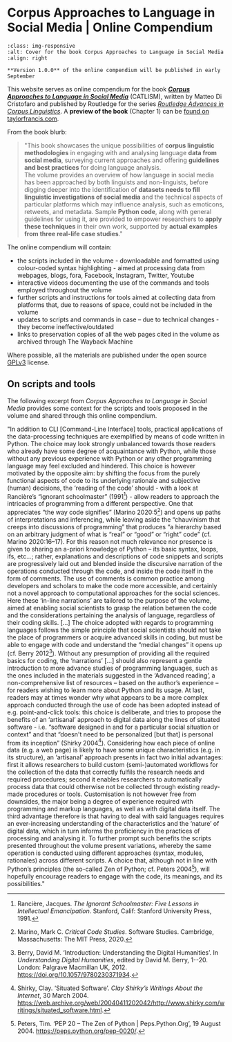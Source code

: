 # Corpus Approaches to Language in Social Media | Online Compendium

```{image} images/cover.jpg
:class: img-responsive
:alt: Cover for the book Corpus Approaches to Language in Social Media
:align: right
```

```{note}
**Version 1.0.0** of the online compendium will be published in early September
```


This website serves as online compendium for the book [***Corpus Approaches to Language in Social Media***](https://www.routledge.com/Corpus-Approaches-to-Language-in-Social-Media/Cristofaro/p/book/9781032125701) (CATLISM), written by Matteo Di Cristofaro and published by Routledge for the series [*Routledge Advances in Corpus Linguistics*](https://www.routledge.com/Routledge-Advances-in-Corpus-Linguistics/book-series/SE0593). A **preview of the book** (Chapter 1) can be [found on taylorfrancis.com](https://www.taylorfrancis.com/books/mono/10.4324/9781003225218/corpus-approaches-language-social-media-matteo-di-cristofaro).  
  
From the book blurb:
> "This book showcases the unique possibilities of **corpus linguistic methodologies** in engaging with and analysing language **data from social media**, surveying current approaches and offering **guidelines and best practices** for doing language analysis.  
The volume provides an overview of how language in social media has been approached by both linguists and non-linguists, before digging deeper into the identification of **datasets needs to fill linguistic investigations of social media** and the technical aspects of particular platforms which may influence analysis, such as emoticons, retweets, and metadata. Sample **Python code**, along with general guidelines for using it, are provided to empower researchers to **apply these techniques** in their own work, supported by **actual examples from three real-life case studies**." 

The online compendium will contain: 

- the scripts included in the volume - downloadable and formatted using colour-coded syntax highlighting - aimed at processing data from webpages, blogs, fora, Facebook, Instagram, Twitter, Youtube
- interactive videos documenting the use of the commands and tools employed throughout the volume
- further scripts and instructions for tools aimed at collecting data from platforms that, due to reasons of space, could not be included in the volume
- updates to scripts and commands in case – due to technical changes - they become ineffective/outdated 
- links to preservation copies of all the web pages cited in the volume as archived through The Wayback Machine

Where possible, all the materials are published under the open source [GPLv3](https://choosealicense.com/licenses/gpl-3.0/) license.


## On scripts and tools
The following excerpt from *Corpus Approaches to Language in Social Media* provides some context for the scripts and tools proposed in the volume and shared through this online compendium.

"In addition to CLI [Command-Line Interface] tools, practical applications of the data-processing techniques are exemplified by means of code written in Python. The choice may look strongly unbalanced towards those readers who already have some degree of acquaintance with Python, while those without any previous experience with Python or any other programming language may feel excluded and hindered. This choice is however motivated by the opposite aim: by shifting the focus from the purely functional aspects of code to its underlying rationale and subjective (human) decisions, the ‘reading of the code’ should - with a look at Rancière’s “ignorant schoolmaster” (1991[^sn1]) - allow readers to approach the intricacies of programming from a different perspective. One that appreciates “the way code signifies” (Marino 2020:5[^sn2]) and opens up paths of interpretations and inferencing, while leaving aside the “chauvinism that creeps into discussions of programming” that produces “a hierarchy based on an arbitrary judgment of what is “real” or “good” or “right” code” (cf. Marino 2020:16–17). For this reason not much relevance nor presence is given to sharing an a-priori knowledge of Python – its basic syntax, loops, ifs, etc…; rather, explanations and descriptions of code snippets and scripts are progressively laid out and blended inside the discursive narration of the operations conducted through the code, and inside the code itself in the form of comments. The use of comments is common practice among developers and scholars to make the code more accessible, and certainly not a novel approach to computational approaches for the social sciences. Here these ‘in-line narrations’ are tailored to the purpose of the volume, aimed at enabling social scientists to grasp the relation between the code and the considerations pertaining the analysis of language, regardless of their coding skills. [...] The choice adopted with regards to programming languages follows the simple principle that social scientists should not take the place of programmers or acquire advanced skills in coding, but must be able to engage with code and understand the “medial changes” it opens up (cf. Berry 2012[^sn3]). Without any presumption of providing all the required basics for coding, the ‘narrations’ [...] should also represent a gentle introduction to more advance studies of programming languages, such as the ones included in the materials suggested in the ‘Advanced reading’, a non-comprehensive list of resources – based on the author’s experience – for readers wishing to learn more about Python and its usage.
At last, readers may at times wonder why what appears to be a more complex approach conducted through the use of code has been adopted instead of e.g. point-and-click tools: this choice is deliberate, and tries to propose the benefits of an ‘artisanal’ approach to digital data along the lines of situated software - i.e. “software designed in and for a particular social situation or context” and that “doesn't need to be personalized [but that] is personal from its inception” (Shirky 2004[^sn4]). Considering how each piece of online data (e.g. a web page) is likely to have some unique characteristics (e.g. in its structure), an ‘artisanal’ approach presents in fact two initial advantages: first it allows researchers to build custom (semi-)automated workflows for the collection of the data that correctly fulfils the research needs and required procedures; second it enables researchers to automatically process data that could otherwise not be collected through existing ready-made procedures or tools. Customisation is not however free from downsides, the major being a degree of experience required with programming and markup languages, as well as with digital data itself. The third advantage therefore is that having to deal with said languages requires an ever-increasing understanding of the characteristics and the ‘nature’ of digital data, which in turn informs the proficiency in the practices of processing and analysing it. To further prompt such benefits the scripts presented throughout the volume present variations, whereby the same operation is conducted using different approaches (syntax, modules, rationales) across different scripts. A choice that, although not in line with Python’s principles (the so-called Zen of Python; cf. Peters 2004[^sn5]), will hopefully encourage readers to engage with the code, its meanings, and its possibilities."

[^sn1]: Rancière, Jacques. *The Ignorant Schoolmaster: Five Lessons in Intellectual Emancipation*. Stanford, Calif: Stanford University Press, 1991.
[^sn2]: Marino, Mark C. *Critical Code Studies*. Software Studies. Cambridge, Massachusetts: The MIT Press, 2020.
[^sn3]: Berry, David M. ‘Introduction: Understanding the Digital Humanities’. In *Understanding Digital Humanities*, edited by David M. Berry, 1--20. London: Palgrave Macmillan UK, 2012. https://doi.org/10.1057/9780230371934.
[^sn4]: Shirky, Clay. ‘Situated Software’. *Clay Shirky’s Writings About the Internet*, 30 March 2004. https://web.archive.org/web/20040411202042/http://www.shirky.com/writings/situated_software.html.
[^sn5]: Peters, Tim. ‘PEP 20 – The Zen of Python | Peps.Python.Org’, 19 August 2004. https://peps.python.org/pep-0020/.



